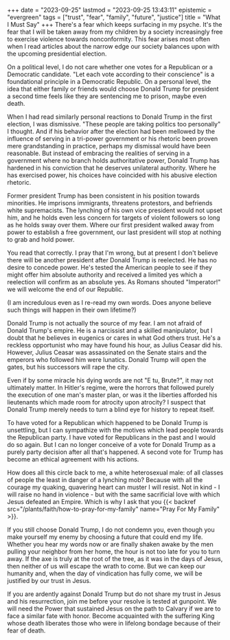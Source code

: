 +++
date = "2023-09-25"
lastmod = "2023-09-25 13:43:11"
epistemic = "evergreen"
tags = ["trust", "fear", "family", "future", "justice"]
title = "What I Must Say"
+++
There's a fear which keeps surfacing in my psyche. It's the fear that I will be taken away from my children by a society increasingly free to exercise violence towards nonconformity. This fear arises most often when I read articles about the narrow edge our society balances upon with the upcoming presidential election.

On a political level, I do not care whether one votes for a Republican or a Democratic candidate. "Let each vote according to their conscience" is a foundational principle in a Democratic Republic. On a personal level, the idea that either family or friends would choose Donald Trump for president a second time feels like they are sentencing me to prison, maybe even death.

When I had read similarly personal reactions to Donald Trump in the first election, I was dismissive. "These people are taking politics too personally" I thought. And if his behavior after the election had been mellowed by the influence of serving in a tri-power government or his rhetoric been proven mere grandstanding in practice, perhaps my dismissal would have been reasonable. But instead of embracing the realities of serving in a government where no branch holds authoritative power, Donald Trump has hardened in his conviction that he deserves unilateral authority. Where he has exercised power, his choices have coincided with his abusive election rhetoric.

Former president Trump has been consistent in his position towards minorities. He imprisons immigrants, threatens protestors, and befriends white supremacists. The lynching of his own vice president would not upset him, and he holds even less concern for targets of violent followers so long as he holds sway over them. Where our first president walked away from power to establish a free government, our last president will stop at nothing to grab and hold power.

You read that correctly. I pray that I'm wrong, but at present I don't believe there will be another president after Donald Trump is reelected. He has no desire to concede power. He's tested the American people to see if they might offer him absolute authority and received a limited yes which a reelection will confirm as an absolute yes. As Romans shouted "Imperator!" we will welcome the end of our Republic.

(I am incredulous even as I re-read my own words. Does anyone believe such things will happen in their own lifetime?)

Donald Trump is not actually the source of my fear. I am not afraid of Donald Trump's empire. He is a narcissist and a skilled manipulator, but I doubt that he believes in eugenics or cares in what God others trust. He's a reckless opportunist who may have found his hour, as Julius Ceasar did his. However, Julius Ceasar was assassinated on the Senate stairs and the emperors who followed him were lunatics. Donald Trump will open the gates, but his successors will rape the city.

Even if by some miracle his dying words are not "E tu, Brute?", it may not ultimately matter. In Hitler's regime, were the horrors that followed purely the execution of one man's master plan, or was it the liberties afforded his lieutenants which made room for atrocity upon atrocity? I suspect that Donald Trump merely needs to turn a blind eye for history to repeat itself.

To have voted for a Republican which happened to be Donald Trump is unsettling, but I can sympathize with the motives which lead people towards the Republican party. I have voted for Republicans in the past and I would do so again. But I can no longer conceive of a vote for Donald Trump as a purely party decision after all that's happened. A second vote for Trump has become an ethical agreement with his actions.

How does all this circle back to me, a white heterosexual male: of all classes of people the least in danger of a lynching mob? Because with all the courage my quaking, quavering heart can muster I will resist. Not in kind - I will raise no hand in violence - but with the same sacrificial love with which Jesus defeated an Empire. Which is why I ask that you {{< backref src="/plants/faith/how-to-pray-for-my-family" name="Pray For My Family" >}}.

If you still choose Donald Trump, I do not condemn you, even though you make yourself my enemy by choosing a future that could end my life. Whether you hear my words now or are finally shaken awake by the men pulling your neighbor from her home, the hour is not too late for you to turn away. If the axe is truly at the root of the tree, as it was in the days of Jesus, then neither of us will escape the wrath to come. But we can keep our humanity and, when the day of vindication has fully come, we will be justified by our trust in Jesus.

If you are ardently against Donald Trump but do not share my trust in Jesus and his resurrection, join me before your resolve is tested at gunpoint. We will need the Power that sustained Jesus on the path to Calvary if we are to face a similar fate with honor. Become acquainted with the suffering King whose death liberates those who were in lifelong bondage because of their fear of death.
